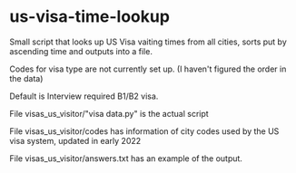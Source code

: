 # us-visa-time-lookup
Small script that looks up US Visa vaiting times from all cities, sorts put by ascending time and outputs into a file.

Codes for visa type are not currently set up. (I haven't figured the order in the data)

Default is Interview required B1/B2 visa.

File visas_us_visitor/"visa data.py" is the actual script

File visas_us_visitor/codes has information of city codes used by the US visa system, updated in early 2022

File visas_us_visitor/answers.txt has an example of the output.
